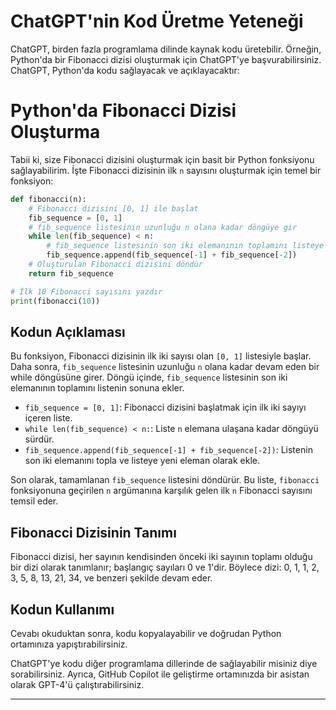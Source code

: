 # ChatGPT'nin Kod Üretme Yeteneği

ChatGPT, birden fazla programlama dilinde kaynak kodu üretebilir. Örneğin, Python'da bir Fibonacci dizisi oluşturmak için ChatGPT'ye başvurabilirsiniz. ChatGPT, Python'da kodu sağlayacak ve açıklayacaktır:

# Python'da Fibonacci Dizisi Oluşturma

Tabii ki, size Fibonacci dizisini oluşturmak için basit bir Python fonksiyonu sağlayabilirim. İşte Fibonacci dizisinin ilk `n` sayısını oluşturmak için temel bir fonksiyon:

```python
def fibonacci(n):
    # Fibonacci dizisini [0, 1] ile başlat
    fib_sequence = [0, 1]
    # fib_sequence listesinin uzunluğu n olana kadar döngüye gir
    while len(fib_sequence) < n:
        # fib_sequence listesinin son iki elemanının toplamını listeye ekle
        fib_sequence.append(fib_sequence[-1] + fib_sequence[-2])
    # Oluşturulan Fibonacci dizisini döndür
    return fib_sequence

# İlk 10 Fibonacci sayısını yazdır
print(fibonacci(10))  
```

## Kodun Açıklaması

Bu fonksiyon, Fibonacci dizisinin ilk iki sayısı olan `[0, 1]` listesiyle başlar. Daha sonra, `fib_sequence` listesinin uzunluğu `n` olana kadar devam eden bir while döngüsüne girer. Döngü içinde, `fib_sequence` listesinin son iki elemanının toplamını listenin sonuna ekler.

- `fib_sequence = [0, 1]`: Fibonacci dizisini başlatmak için ilk iki sayıyı içeren liste.
- `while len(fib_sequence) < n:`: Liste `n` elemana ulaşana kadar döngüyü sürdür.
- `fib_sequence.append(fib_sequence[-1] + fib_sequence[-2])`: Listenin son iki elemanını topla ve listeye yeni eleman olarak ekle.

Son olarak, tamamlanan `fib_sequence` listesini döndürür. Bu liste, `fibonacci` fonksiyonuna geçirilen `n` argümanına karşılık gelen ilk `n` Fibonacci sayısını temsil eder.

## Fibonacci Dizisinin Tanımı

Fibonacci dizisi, her sayının kendisinden önceki iki sayının toplamı olduğu bir dizi olarak tanımlanır; başlangıç sayıları 0 ve 1'dir. Böylece dizi: 0, 1, 1, 2, 3, 5, 8, 13, 21, 34, ve benzeri şekilde devam eder.

## Kodun Kullanımı

Cevabı okuduktan sonra, kodu kopyalayabilir ve doğrudan Python ortamınıza yapıştırabilirsiniz. 

ChatGPT'ye kodu diğer programlama dillerinde de sağlayabilir misiniz diye sorabilirsiniz. Ayrıca, GitHub Copilot ile geliştirme ortamınızda bir asistan olarak GPT-4'ü çalıştırabilirsiniz.

---

